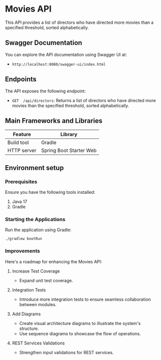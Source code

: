 # Movies API

This API provides a list of directors who have directed more movies than a specified threshold, sorted alphabetically.

## Swagger Documentation

You can explore the API documentation using Swagger UI at:

* `http://localhost:8080/swagger-ui/index.html`


## Endpoints

The API exposes the following endpoint:

* `GET  /api/directors`: Returns a list of directors who have directed more movies than the specified threshold, sorted alphabetically.

## Main Frameworks and Libraries

| Feature                      | Library                                         |
|------------------------------|-------------------------------------------------|
| Build tool                   | Gradle                                          |
| HTTP server                  | Spring Boot Starter Web                         | 

## Environment setup

### Prerequisites

Ensure you have the following tools installed:

1. Java 17
2. Gradle

### Starting the Applications

Run the application using Gradle:

`./gradlew bootRun`

### Improvements

Here's a roadmap for enhancing the Movies API:

1. Increase Test Coverage
   * Expand unit test coverage.

2. Integration Tests
   * Introduce more integration tests to ensure seamless collaboration between modules.

3. Add Diagrams
   * Create visual architecture diagrams to illustrate the system's structure.
   * Use sequence diagrams to showcase the flow of operations.

4. REST Services Validations
   * Strengthen input validations for REST services.